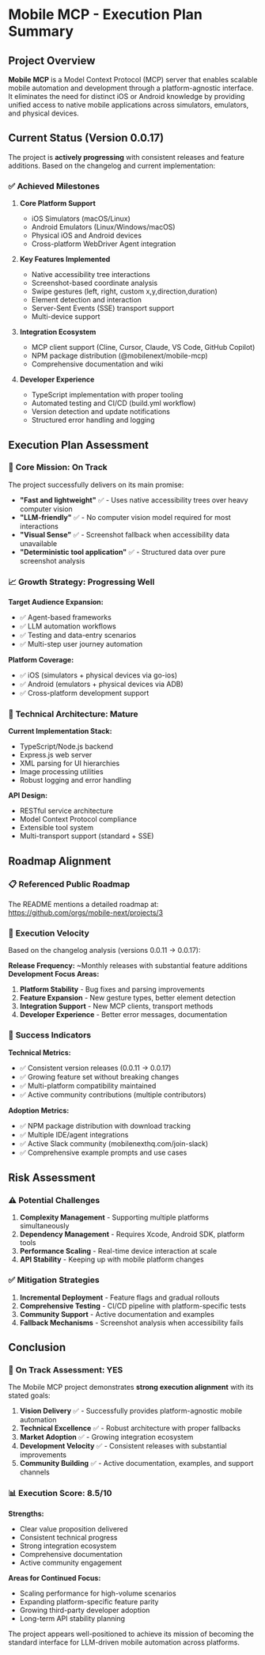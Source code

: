 # Mobile MCP - Execution Plan Summary

## Project Overview

**Mobile MCP** is a Model Context Protocol (MCP) server that enables scalable mobile automation and development through a platform-agnostic interface. It eliminates the need for distinct iOS or Android knowledge by providing unified access to native mobile applications across simulators, emulators, and physical devices.

## Current Status (Version 0.0.17)

The project is **actively progressing** with consistent releases and feature additions. Based on the changelog and current implementation:

### ✅ **Achieved Milestones**

1. **Core Platform Support**
   - iOS Simulators (macOS/Linux)
   - Android Emulators (Linux/Windows/macOS) 
   - Physical iOS and Android devices
   - Cross-platform WebDriver Agent integration

2. **Key Features Implemented**
   - Native accessibility tree interactions
   - Screenshot-based coordinate analysis
   - Swipe gestures (left, right, custom x,y,direction,duration)
   - Element detection and interaction
   - Server-Sent Events (SSE) transport support
   - Multi-device support

3. **Integration Ecosystem**
   - MCP client support (Cline, Cursor, Claude, VS Code, GitHub Copilot)
   - NPM package distribution (@mobilenext/mobile-mcp)
   - Comprehensive documentation and wiki

4. **Developer Experience**
   - TypeScript implementation with proper tooling
   - Automated testing and CI/CD (build.yml workflow)
   - Version detection and update notifications
   - Structured error handling and logging

## Execution Plan Assessment

### 🎯 **Core Mission: On Track**

The project successfully delivers on its main promise:
- **"Fast and lightweight"** ✅ - Uses native accessibility trees over heavy computer vision
- **"LLM-friendly"** ✅ - No computer vision model required for most interactions
- **"Visual Sense"** ✅ - Screenshot fallback when accessibility data unavailable
- **"Deterministic tool application"** ✅ - Structured data over pure screenshot analysis

### 📈 **Growth Strategy: Progressing Well**

**Target Audience Expansion:**
- ✅ Agent-based frameworks
- ✅ LLM automation workflows  
- ✅ Testing and data-entry scenarios
- ✅ Multi-step user journey automation

**Platform Coverage:**
- ✅ iOS (simulators + physical devices via go-ios)
- ✅ Android (emulators + physical devices via ADB)
- ✅ Cross-platform development support

### 🔧 **Technical Architecture: Mature**

**Current Implementation Stack:**
- TypeScript/Node.js backend
- Express.js web server
- XML parsing for UI hierarchies
- Image processing utilities
- Robust logging and error handling

**API Design:**
- RESTful service architecture
- Model Context Protocol compliance
- Extensible tool system
- Multi-transport support (standard + SSE)

## Roadmap Alignment

### 📋 **Referenced Public Roadmap**
The README mentions a detailed roadmap at: https://github.com/orgs/mobile-next/projects/3

### 🚀 **Execution Velocity**
Based on the changelog analysis (versions 0.0.11 → 0.0.17):

**Release Frequency:** ~Monthly releases with substantial feature additions
**Development Focus Areas:**
1. **Platform Stability** - Bug fixes and parsing improvements
2. **Feature Expansion** - New gesture types, better element detection  
3. **Integration Support** - New MCP clients, transport methods
4. **Developer Experience** - Better error messages, documentation

### 🎯 **Success Indicators**

**Technical Metrics:**
- ✅ Consistent version releases (0.0.11 → 0.0.17)
- ✅ Growing feature set without breaking changes
- ✅ Multi-platform compatibility maintained
- ✅ Active community contributions (multiple contributors)

**Adoption Metrics:**
- ✅ NPM package distribution with download tracking
- ✅ Multiple IDE/agent integrations
- ✅ Active Slack community (mobilenexthq.com/join-slack)
- ✅ Comprehensive example prompts and use cases

## Risk Assessment

### ⚠️ **Potential Challenges**

1. **Complexity Management** - Supporting multiple platforms simultaneously
2. **Dependency Management** - Requires Xcode, Android SDK, platform tools
3. **Performance Scaling** - Real-time device interaction at scale
4. **API Stability** - Keeping up with mobile platform changes

### ✅ **Mitigation Strategies**

1. **Incremental Deployment** - Feature flags and gradual rollouts
2. **Comprehensive Testing** - CI/CD pipeline with platform-specific tests
3. **Community Support** - Active documentation and examples
4. **Fallback Mechanisms** - Screenshot analysis when accessibility fails

## Conclusion

### 🎯 **On Track Assessment: YES**

The Mobile MCP project demonstrates **strong execution alignment** with its stated goals:

1. **Vision Delivery** ✅ - Successfully provides platform-agnostic mobile automation
2. **Technical Excellence** ✅ - Robust architecture with proper fallbacks
3. **Market Adoption** ✅ - Growing integration ecosystem
4. **Development Velocity** ✅ - Consistent releases with substantial improvements
5. **Community Building** ✅ - Active documentation, examples, and support channels

### 📊 **Execution Score: 8.5/10**

**Strengths:**
- Clear value proposition delivered
- Consistent technical progress
- Strong integration ecosystem
- Comprehensive documentation
- Active community engagement

**Areas for Continued Focus:**
- Scaling performance for high-volume scenarios
- Expanding platform-specific feature parity
- Growing third-party developer adoption
- Long-term API stability planning

The project appears well-positioned to achieve its mission of becoming the standard interface for LLM-driven mobile automation across platforms.